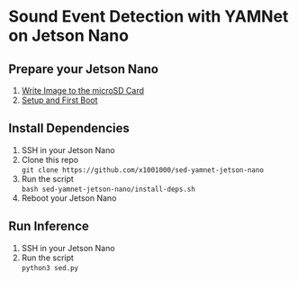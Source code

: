 # Sound Event Detection with YAMNet on Jetson Nano

## Prepare your Jetson Nano
1. [Write Image to the microSD Card](https://developer.nvidia.com/embedded/learn/get-started-jetson-nano-devkit#write)
2. [Setup and First Boot](https://developer.nvidia.com/embedded/learn/get-started-jetson-nano-devkit#setup)

## Install Dependencies
1. SSH in your Jetson Nano
2. Clone this repo  
`git clone https://github.com/x1001000/sed-yamnet-jetson-nano`
3. Run the script  
`bash sed-yamnet-jetson-nano/install-deps.sh`
4. Reboot your Jetson Nano

## Run Inference
1. SSH in your Jetson Nano
2. Run the script  
`python3 sed.py`
